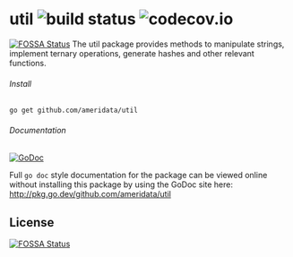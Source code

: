 # util ![build status](https://github.com/ameridata/util/actions/workflows/go.yml/badge.svg) ![codecov.io](https://codecov.io/github/ameridata/util/coverage.svg?branch=master)
[![FOSSA Status](https://app.fossa.com/api/projects/git%2Bgithub.com%2Fameridata%2Futil.svg?type=shield)](https://app.fossa.com/projects/git%2Bgithub.com%2Fameridata%2Futil?ref=badge_shield)
The util package provides methods to manipulate strings, implement ternary operations, 
generate hashes and other relevant functions. 
  
###### Install
`go get github.com/ameridata/util`

###### Documentation 
[![GoDoc](https://godoc.org/github.com/ameridata/util?status.svg)](http://godoc.org/github.com/ameridata/util)

Full `go doc` style documentation for the package can be viewed online without
installing this package by using the GoDoc site here: 
http://pkg.go.dev/github.com/ameridata/util


## License
[![FOSSA Status](https://app.fossa.com/api/projects/git%2Bgithub.com%2Fameridata%2Futil.svg?type=large)](https://app.fossa.com/projects/git%2Bgithub.com%2Fameridata%2Futil?ref=badge_large)